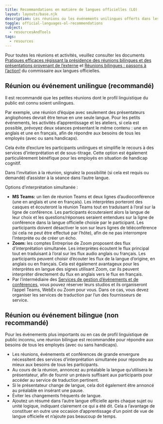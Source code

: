 ```yaml
---
title: Recommandations en matière de langues officielles (LO)
layout: layouts/base.njk
description: Les réunions ou les événements unilingues offerts dans les deux langues officielles (anglais et fran&ccedil;ais) sont à privilégier. Il y a cependant des meilleures pratiques à suivre lorsqu’il s’agit de bilinguisme.
toggle: official-languages-ol-recommendations
subject:
  - resourcesAndTools
tags:
  - resources
---
```


Pour toutes les réunions et activités, veuillez consulter les documents [Pratiques efficaces régissant la présidence des réunions bilingues et des présentations provenant de l’externe](https://www.clo-ocol.gc.ca/fr/ressources/fonctionnaires/reunions-bilingue) et [Réunions bilingues : passons à l’action!](https://www.clo-ocol.gc.ca/fr/ressources/fonctionnaires/outil-reunions-bilingue) du commissaire aux langues officielles.

## Réunion ou événement unilingue (recommandé)

Il est recommandé que les petites réunions dont le profil linguistique du public est connu soient unilingues.

Par exemple, une réunion d’équipe avec seulement des présentateurs anglophones devrait être tenue en une seule langue. Pour les petits événements, les activités d’apprentissage et les ateliers, si cela est possible, prévoyez deux séances présentant le même contenu : une en anglais et une en français, afin de répondre aux besoins de tous les employés (avec ou sans handicaps).

Cela évite d’exclure les participants unilingues et simplifie le recours à des services d’interprétation et de sous-titrage. Cette option est également particulièrement bénéfique pour les employés en situation de handicap cognitif.

Dans l’invitation à la réunion, signalez la possibilité (si cela est requis ou demandé) d’assister à la séance dans l’autre langue.

Options d’interprétation simultanée :

- **MS Teams:** un lien de réunion Teams et deux lignes d’audioconférence (une en anglais et une en français). Les interprètes porteront des casques et écouteront la réunion Teams tout en traduisant à l’oral sur la ligne de conférence. Les participants écouteraient alors la langue de leur choix et les questions/réponses seraient entendues sur la ligne de conférence dans la langue officielle choisie par le participant. Les participants doivent désactiver le son sur leurs lignes de téléconférence (si cela ne peut être effectué par l’hôte), afin de ne pas interrompre l’interprète ou de créer un écho.
- **Zoom:** les comptes Entreprise de Zoom proposent des flux d’interprétation simultanée. Les interprètes écoutent le flux principal tout en traduisant à l’oral sur les flux audio anglais ou français. Les participants peuvent choisir d’écouter les flux de la langue d’origine, en anglais ou en français. Cela est également avantageux pour les interprètes en langue des signes utilisant Zoom, car ils peuvent interpréter directement du flux en anglais vers le flux en français.
- Par l’intermédiaire des [Services de gestion d’événements et de conférences](https://www.tpsgc-pwgsc.gc.ca/biens-property/gec-ecm/index-fra.html), vous pouvez réserver leurs studios et ils organiseront l’appel Teams, WebEx ou Zoom pour vous. Dans ce cas, vous devez organiser les services de traduction par l’un des fournisseurs de service.

## Réunion ou événement bilingue (non recommandé)

Pour les événements plus importants ou en cas de profil linguistique de public inconnu, une réunion bilingue est recommandée pour répondre aux besoins de tous les employés (avec ou sans handicaps).

- Les réunions, événements et conférences de grande envergure nécessitent des services d’interprétation simultanée pour répondre au mieux aux besoins de tous les participants.
- Au cours de la réunion, annoncez au préalable la langue qu’utilisera le présentateur, afin de fournir un préavis suffisant aux participants pour accéder au service de traduction pertinent.
- Si le présentateur change de langue, cela doit également être annoncé au préalable en insérant une pause.
- Éviter les changements fréquents de langue.
- Ajoutez un résumé dans l’autre langue officielle après chaque sujet ou unité logique, indiquant clairement ce qui a été dit. Cela a l’avantage de constituer en outre une occasion d’apprentissage d’un point de vue de langue officielle et n’ajoute pas beaucoup de temps.
